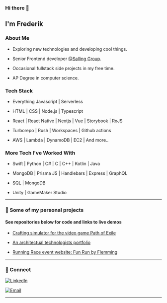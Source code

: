 ### Hi there 👋
<h2> I'm Frederik</h2>

<h3>About Me </h3>

- Exploring new technologies and developing cool things.

- Senior Frontend developer [@Salling Group](https://sallinggroup.com/).

- Occasional fullstack side projects in my free time.

- AP Degree in computer science.


<h3> Tech Stack</h3>

- Everything Javascript | Serverless

- HTML | CSS | Node.js | Typescript

- React | React Native | Nextjs | Vue | Storybook | RxJS

- Turborepo | Rush | Workspaces | Github actions

- AWS | Lambda | DynamoDB | EC2 | And more..

<h3> More Tech I've Worked With </h3>

- Swift | Python | C# | C | C++ | Kotlin | Java

- MongoDB | Prisma JS | Handlebars | Express | GraphQL

- SQL | MongoDB 

- Unity | GameMaker Studio

<hr>

<h3> 👀 Some of my personal projects </h3>

#### See repositories below for code and links to live demos

- [Crafting simulator for the video game Path of Exile](https://github.com/planktoon1/PathofExile_Stash)

- [An architectual technologists portfolio](https://github.com/planktoon1/anas-portfolio)

- [Running Race event website: Fun Run by Flemming](https://github.com/planktoon1/FunRunByFlemming)

<hr>

<h3> 🤝 Connect </h3>

<p align="center">

<a href="https://www.linkedin.com/in/frederik-%C3%B8stergaard-553035167"><img alt="LinkedIn" src="https://img.shields.io/badge/LinkedIn-Frederik%20Østergaard-blue?style=flat-square&logo=linkedin"></a>

<a href="mailto:fkoefkoe@live.dk"><img alt="Email" src="https://img.shields.io/badge/Email-fkoefkoe@live.dk-blue?style=flat-square&logo=gmail"></a>

</p>


<hr>
